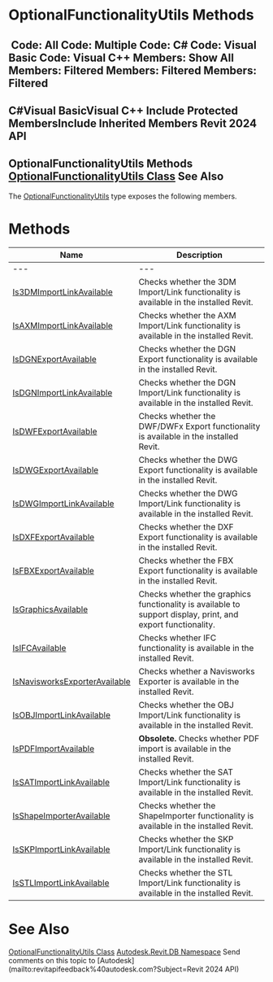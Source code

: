 # OptionalFunctionalityUtils Methods

﻿
 Code: All Code: Multiple Code: C# Code: Visual Basic Code: Visual C++  Members: Show All Members: Filtered Members: Filtered Members: Filtered   
---  
C#Visual BasicVisual C++
Include Protected MembersInclude Inherited Members
Revit 2024 API  
---  
OptionalFunctionalityUtils Methods  
[OptionalFunctionalityUtils Class](98d35b3b-34ec-4105-f7c5-16e9215b6b52.md "OptionalFunctionalityUtils Class") See Also  
---  
The [OptionalFunctionalityUtils](98d35b3b-34ec-4105-f7c5-16e9215b6b52.md "OptionalFunctionalityUtils Class") type exposes the following members.
# Methods
| Name | Description |
| --- | --- |
| --- | --- | --- |
| [Is3DMImportLinkAvailable](bc7007c6-53cf-0150-340d-64f3b5ed19c8.md "Is3DMImportLinkAvailable Method") | Checks whether the 3DM Import/Link functionality is available in the installed Revit. |
| [IsAXMImportLinkAvailable](66c70b07-0932-8a9d-5139-0c7e00eacc3e.md "IsAXMImportLinkAvailable Method") | Checks whether the AXM Import/Link functionality is available in the installed Revit. |
| [IsDGNExportAvailable](689e4558-a8ac-8d78-81fd-01d4e73a6b28.md "IsDGNExportAvailable Method") | Checks whether the DGN Export functionality is available in the installed Revit. |
| [IsDGNImportLinkAvailable](0b13c77b-73bf-d9a2-5570-4079de694d84.md "IsDGNImportLinkAvailable Method") | Checks whether the DGN Import/Link functionality is available in the installed Revit. |
| [IsDWFExportAvailable](b16130da-6415-6f7d-bd08-9d984c59d5cb.md "IsDWFExportAvailable Method") | Checks whether the DWF/DWFx Export functionality is available in the installed Revit. |
| [IsDWGExportAvailable](ffbcdc6e-d0d1-598f-0ce3-1eb9b53bb7d2.md "IsDWGExportAvailable Method") | Checks whether the DWG Export functionality is available in the installed Revit. |
| [IsDWGImportLinkAvailable](9c83020b-2349-7cb0-c275-cb2bbbc884fc.md "IsDWGImportLinkAvailable Method") | Checks whether the DWG Import/Link functionality is available in the installed Revit. |
| [IsDXFExportAvailable](453d947e-fa89-e18e-d9f8-1084cf53c63f.md "IsDXFExportAvailable Method") | Checks whether the DXF Export functionality is available in the installed Revit. |
| [IsFBXExportAvailable](4b97cd38-b83e-70fa-9a9d-46bd8bc997ad.md "IsFBXExportAvailable Method") | Checks whether the FBX Export functionality is available in the installed Revit. |
| [IsGraphicsAvailable](0acdd04a-8dd4-861e-59e3-874a5b0eb3c0.md "IsGraphicsAvailable Method") | Checks whether the graphics functionality is available to support display, print, and export functionality. |
| [IsIFCAvailable](c1c011d3-b6e9-2a64-8c58-c7c386100aae.md "IsIFCAvailable Method") | Checks whether IFC functionality is available in the installed Revit. |
| [IsNavisworksExporterAvailable](429a8247-5f73-a254-1377-f384a9360226.md "IsNavisworksExporterAvailable Method") | Checks whether a Navisworks Exporter is available in the installed Revit. |
| [IsOBJImportLinkAvailable](a40a6f4e-185e-1ca8-f13a-510694d9aa3d.md "IsOBJImportLinkAvailable Method") | Checks whether the OBJ Import/Link functionality is available in the installed Revit. |
| [IsPDFImportAvailable](0807c7de-118e-c54c-a39e-9c2c78962add.md "IsPDFImportAvailable Method") | **Obsolete.** Checks whether PDF import is available in the installed Revit. |
| [IsSATImportLinkAvailable](cbb938d6-fee4-f1b7-9d59-46a9e64ddf9b.md "IsSATImportLinkAvailable Method") | Checks whether the SAT Import/Link functionality is available in the installed Revit. |
| [IsShapeImporterAvailable](1b876c5c-c873-7347-efb9-280fa827b325.md "IsShapeImporterAvailable Method") | Checks whether the ShapeImporter functionality is available in the installed Revit. |
| [IsSKPImportLinkAvailable](22b0cd7f-65d5-0438-87e6-5da9d997458d.md "IsSKPImportLinkAvailable Method") | Checks whether the SKP Import/Link functionality is available in the installed Revit. |
| [IsSTLImportLinkAvailable](5696f417-fc6c-2dc1-d5eb-d962844210bf.md "IsSTLImportLinkAvailable Method") | Checks whether the STL Import/Link functionality is available in the installed Revit. |

# See Also
[OptionalFunctionalityUtils Class](98d35b3b-34ec-4105-f7c5-16e9215b6b52.md "OptionalFunctionalityUtils Class")
[Autodesk.Revit.DB Namespace](87546ba7-461b-c646-cbb1-2cb8f5bff8b2.md "Autodesk.Revit.DB Namespace")
Send comments on this topic to [Autodesk](mailto:revitapifeedback%40autodesk.com?Subject=Revit 2024 API)